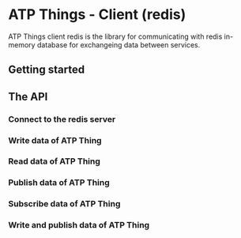 # ATP Things - Client (redis)

ATP Things client redis is the library for communicating with redis in-memory database for exchangeing data between services.

## Getting started
## The API
### Connect to the redis server

### Write data of ATP Thing
### Read data of ATP Thing
### Publish data of ATP Thing
### Subscribe data of ATP Thing
### Write and publish data of ATP Thing